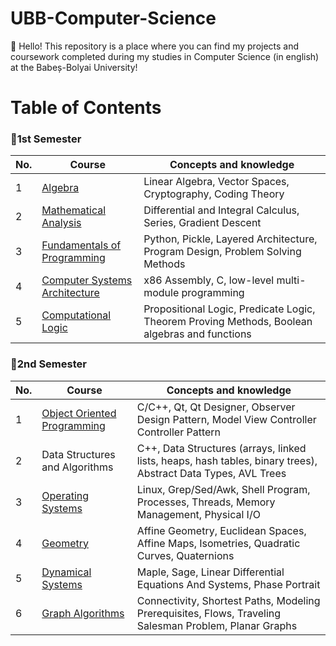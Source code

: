 # UBB-Computer-Science
👋 Hello! This repository is a place where you can find my projects and coursework completed during my studies in Computer Science (in english) at the Babeș-Bolyai University!

# Table of Contents

### 📂1st Semester
| No. | Course                        | Concepts and knowledge                                   |
|-----|-------------------------------|-------------------------------------------------------|
| 1   | [Algebra](https://github.com/915-Oancea-Teodora/UBB-Computer-Science/tree/main/First%20Year/Semester%201/Algebra) |Linear Algebra, Vector Spaces, Cryptography, Coding Theory            |
| 2   | [Mathematical Analysis](https://github.com/915-Oancea-Teodora/UBB-Computer-Science/tree/main/First%20Year/Semester%201/Mathematical%20Analysis)| Differential and Integral Calculus, Series, Gradient Descent |
| 3   | [Fundamentals of Programming](https://github.com/915-Oancea-Teodora/UBB-Computer-Science/tree/main/First%20Year/Semester%201/Fundamentals%20of%20Programming) | Python, Pickle, Layered Architecture, Program Design, Problem Solving Methods |
| 4   | [Computer Systems Architecture](#computer-systems-architecture) | x86 Assembly, C, low-level multi-module programming   |
| 5   | [Computational Logic](https://github.com/915-Oancea-Teodora/UBB-Computer-Science/tree/main/First%20Year/Semester%201/Computational%20Logic) | Propositional Logic, Predicate Logic, Theorem Proving Methods, Boolean algebras and functions |

### 📂2nd Semester
| No. | Course                        | Concepts and knowledge                                    |
|-----|-------------------------------|-------------------------------------------------------|
| 1   | [Object Oriented Programming](https://github.com/915-Oancea-Teodora/UBB-Computer-Science/tree/main/First%20Year/Semester%202/Object%20Oriented%20Programming) | C/C++, Qt, Qt Designer, Observer Design Pattern, Model View Controller Controller Pattern |
| 2   | Data Structures and Algorithms| C++, Data Structures (arrays, linked lists, heaps, hash tables, binary trees), Abstract Data Types, AVL Trees |
| 3   | [Operating Systems](#operating-systems)              | Linux, Grep/Sed/Awk, Shell Program, Processes, Threads, Memory Management, Physical I/O |
| 4   | [Geometry](https://github.com/915-Oancea-Teodora/UBB-Computer-Science/tree/main/First%20Year/Semester%202/Geometry) | Affine Geometry, Euclidean Spaces, Affine Maps, Isometries, Quadratic Curves, Quaternions |
| 5   | [Dynamical Systems](https://github.com/915-Oancea-Teodora/UBB-Computer-Science/tree/main/First%20Year/Semester%202/Dynamical%20Systems) | Maple, Sage, Linear Differential Equations And Systems, Phase Portrait |
| 6   | [Graph Algorithms](https://github.com/915-Oancea-Teodora/UBB-Computer-Science/tree/main/First%20Year/Semester%202/Graph%20Algorithms) | Connectivity, Shortest Paths, Modeling Prerequisites, Flows, Traveling Salesman Problem, Planar Graphs |
